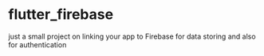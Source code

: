 # flutter_firebase
just a small project on linking your app to Firebase for data storing and also for authentication
